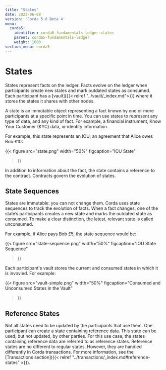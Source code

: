 ```yaml
---
title: "States"
date: 2023-06-08
version: 'Corda 5.0 Beta 4'
menu:
  corda5:
    identifier: corda5-fundamentals-ledger-states
    parent: corda5-fundamentals-ledger
    weight: 1000
section_menu: corda5
---
```


# States

States represent facts on the ledger. Facts evolve on the ledger when participants create new states and mark outdated states as consumed. Each participant has a [vault]({{< relref "../vault/_index.md">}}) where it stores the states it shares with other nodes.

A state is an immutable object representing a fact known by one or more participants at a specific point in time. You can use states to represent any type of data, and any kind of fact. For example, a financial instrument, Know Your Customer (KYC) data, or identity information.

For example, this state represents an IOU; an agreement that Alice owes Bob £10:

{{< 
  figure
	 src="state.png"
     width="50%"
	 figcaption="IOU State"
>}}

In addition to information about the fact, the state contains a reference to the contract. Contracts govern the evolution of states.

## State Sequences

States are immutable: you can not change them. Corda uses state sequences to track the evolution of facts. When a fact changes, one of the state’s participants creates a new state and marks the outdated state as consumed. To make a clear distinction, the latest, relevant state is called unconsumed.

For example, if Alice pays Bob £5, the state sequence would be:

{{< 
  figure
	 src="state-sequence.png"
     width="50%"
	 figcaption="IOU State Sequence"
>}}

Each participant's vault stores the current and consumed states in which it is invovled. For example:

{{< 
  figure
	 src="vault-simple.png"
     width="50%"
	 figcaption="Consumed and Unconsumed States in the Vault"
>}}

## Reference States
Not all states need to be updated by the participants that use them. One participant can create a state containing reference data. This state can be used, but not updated, by other parties. For this use case, the states containing reference data are referred to as reference states. Reference states are no different to regular states. However, they are handled differently in Corda transactions. For more information, see the [Transactions section]({{< relref "../transactions/_index.md#reference-states" >}}).